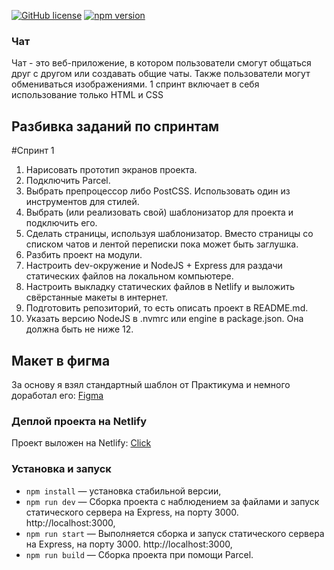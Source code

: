 [![GitHub license](https://img.shields.io/badge/license-MIT-blue.svg)](https://github.com/facebook/react/blob/main/LICENSE) [![npm version](https://img.shields.io/npm/v/react.svg?style=flat)](https://www.npmjs.com/package/react)

### Чат
Чат - это веб-приложение, в котором пользователи смогут общаться друг с другом или создавать общие чаты. Также пользователи могут обмениваться изображениями.
1 спринт включает в себя использование только HTML и CSS

## Разбивка заданий по спринтам
#Спринт 1
1. Нарисовать прототип экранов проекта.
2. Подключить Parcel.
3. Выбрать препроцессор либо PostCSS. Использовать один из инструментов для стилей.
4. Выбрать (или реализовать свой) шаблонизатор для проекта и подключить его.
5. Сделать страницы, используя шаблонизатор. Вместо страницы со списком чатов и лентой переписки пока может быть заглушка.
6. Разбить проект на модули.
7. Настроить dev-окружение и NodeJS + Express для раздачи статических файлов на локальном компьютере.
8. Настроить выкладку статических файлов в Netlify и выложить свёрстанные макеты в интернет.
9. Подготовить репозиторий, то есть описать проект в README.md.
10. Указать версию NodeJS в .nvmrc или engine в package.json. Она должна быть не ниже 12.

## Макет в фигма

За основу я взял стандартный шаблон от Практикума и немного доработал его: [Figma](https://www.figma.com/file/jF5fFFzgGOxQeB4CmKWTiE/Chat_external_link?type=design&node-id=0-1&t=GrREIknh3Q978BQU-0)

### Деплой проекта на Netlify

Проект выложен на Netlify: [Click](https://deploy--zingy-jalebi-9879af.netlify.app/)

### Установка и запуск

- `npm install` — установка стабильной версии,
- `npm run dev` — Сборка проекта с наблюдением за файлами и запуск статического сервера на Express, на порту 3000. http://localhost:3000,
- `npm run start` — Выполняется сборка и запуск статического сервера на Express, на порту 3000. http://localhost:3000,
- `npm run build` — Сборка проекта при помощи Parcel.